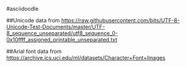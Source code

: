 #asciidoodle

##Unicode data from
https://raw.githubusercontent.com/bits/UTF-8-Unicode-Test-Documents/master/UTF-8_sequence_unseparated/utf8_sequence_0-0x10ffff_assigned_printable_unseparated.txt

##Arial font data from
https://archive.ics.uci.edu/ml/datasets/Character+Font+Images

